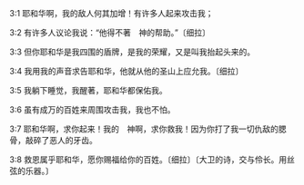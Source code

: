 <a id="1"></a>3:1  耶和华啊，我的敌人何其加增！有许多人起来攻击我；  

<a id="2"></a>3:2  有许多人议论我说：“他得不著　神的帮助。”〔细拉〕  

<a id="3"></a>3:3  但你耶和华是我四围的盾牌，是我的荣耀，又是叫我抬起头来的。  

<a id="4"></a>3:4  我用我的声音求告耶和华，他就从他的圣山上应允我。〔细拉〕  

<a id="5"></a>3:5  我躺下睡觉，我醒著，耶和华都保佑我。  

<a id="6"></a>3:6  虽有成万的百姓来周围攻击我，我也不怕。  

<a id="7"></a>3:7  耶和华啊，求你起来！我的　神啊，求你救我！因为你打了我一切仇敌的腮骨，敲碎了恶人的牙齿。  

<a id="8"></a>3:8  救恩属乎耶和华，愿你赐福给你的百姓。〔细拉〕〔大卫的诗，交与伶长。用丝弦的乐器。〕  
